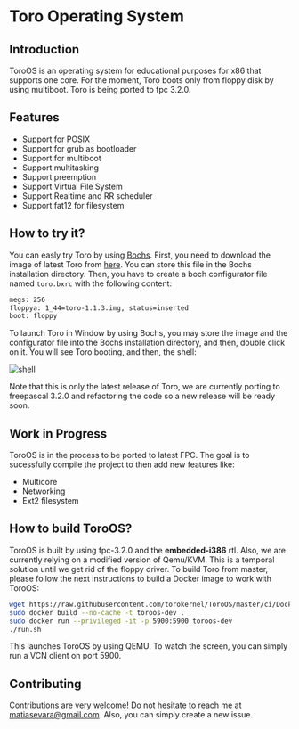 # Toro Operating System
## Introduction
ToroOS is an operating system for educational purposes for x86 that supports one core. For the moment, Toro boots only from floppy disk by using multiboot. Toro is being ported to fpc 3.2.0.

## Features
* Support for POSIX
* Support for grub as bootloader
* Support for multiboot
* Support multitasking
* Support preemption
* Support Virtual File System
* Support Realtime and RR scheduler
* Support fat12 for filesystem

## How to try it?
You can easly try Toro by using [Bochs](https://bochs.sourceforge.io/). First, you need to download the image of latest Toro from [here](https://sourceforge.net/projects/toro/files/images/toro-1.1.3/toro-1.1.3.img/download). You can store this file in the Bochs installation directory. Then, you have to create a boch configurator file named `toro.bxrc` with the following content:
```bash
megs: 256
floppya: 1_44=toro-1.1.3.img, status=inserted
boot: floppy
```  
To launch Toro in Window by using Bochs, you may store the image and the configurator file into the Bochs installation directory, and then, double click on it. You will see Toro booting, and then, the shell:

![shell](https://github.com/torokernel/ToroOS/wiki/images/toroosboot.gif)

Note that this is only the latest release of Toro, we are currently porting to freepascal 3.2.0 and refactoring the code so a new release will be ready soon.
## Work in Progress
ToroOS is in the process to be ported to latest FPC. The goal is to sucessfully compile the project to then add new features like:
* Multicore
* Networking
* Ext2 filesystem

## How to build ToroOS?
ToroOS is built by using fpc-3.2.0 and the **embedded-i386** rtl. Also, we are currently relying on a modified version of Qemu/KVM. This is a temporal solution until we get rid of the floppy driver. To build Toro from master, please follow the next instructions to build a Docker image to work with ToroOS:
```bash
wget https://raw.githubusercontent.com/torokernel/ToroOS/master/ci/Dockerfile
sudo docker build --no-cache -t toroos-dev .
sudo docker run --privileged -it -p 5900:5900 toroos-dev
./run.sh
``` 
This launches ToroOS by using QEMU. To watch the screen, you can simply run a VCN client on port 5900.

## Contributing
Contributions are very welcome! Do not hesitate to reach me at matiasevara@gmail.com. Also, you can simply create a new issue.
